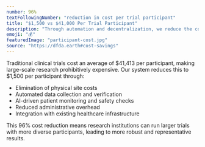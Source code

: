 ```yaml
---
number: 96%
textFollowingNumber: "reduction in cost per trial participant"
title: "$1,500 vs $41,000 Per Trial Participant"
description: "Through automation and decentralization, we reduce the cost per trial participant from $41,413 to just $1,500, making clinical research more accessible and efficient"
emoji: "💰"
featuredImage: "participant-cost.jpg"
source: "https://dfda.earth#cost-savings"
---
```


Traditional clinical trials cost an average of $41,413 per participant, making large-scale research prohibitively expensive. Our system reduces this to $1,500 per participant through:

- Elimination of physical site costs
- Automated data collection and verification
- AI-driven patient monitoring and safety checks
- Reduced administrative overhead
- Integration with existing healthcare infrastructure

This 96% cost reduction means research institutions can run larger trials with more diverse participants, leading to more robust and representative results. 
